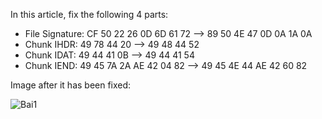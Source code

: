 In this article, fix the following 4 parts:
-   File Signature: CF 50 22 26 0D 6D 61 72 --> 89 50 4E 47 0D 0A 1A 0A
-   Chunk IHDR: 49 78 44 20 --> 49 48 44 52
-   Chunk IDAT: 49 44 41 0B --> 49 44 41 54
-   Chunk IEND: 49 45 7A 2A AE 42 04 82 --> 49 45 4E 44 AE 42 60 82

Image after it has been fixed:

![Bai1](https://user-images.githubusercontent.com/103044792/234461194-763f7b50-de88-45da-a19c-9b19541a7e6f.png)
